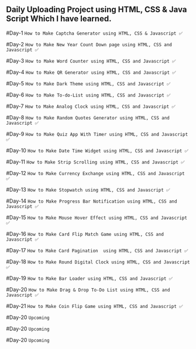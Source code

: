 ## Daily Uploading Project using HTML, CSS & Java Script Which I have learned.

#Day-1  ```How to Make Captcha Generator using HTML, CSS & Javascript ✅```

#Day-2  ```How to Make New Year Count Down page using HTML, CSS and Javascript ✅```

#Day-3  ```How to Make Word Counter using HTML, CSS and Javascript ✅```

#Day-4  ```How to Make QR Generator using HTML, CSS and Javascript ✅```

#Day-5  ```How to Make Dark Theme using HTML, CSS and Javascript ✅```

#Day-6  ```How to Make To-do-List using HTML, CSS and Javascript ✅```

#Day-7  ```How to Make Analog Clock using HTML, CSS and Javascript ✅```

#Day-8  ```How to Make Random Quotes Generator using HTML, CSS and Javascript ✅```

#Day-9  ```How to Make Quiz App With Timer using HTML, CSS and Javascript ✅```
  
#Day-10 ```How to Make Date Time Widget using HTML, CSS and Javascript ✅```

#Day-11 ```How to Make Strip Scrolling using HTML, CSS and Javascript ✅```

#Day-12 ```How to Make Currency Exchange using HTML, CSS and Javascript ✅```

#Day-13 ```How to Make Stopwatch using HTML, CSS and Javascript ✅```

#Day-14 ```How to Make Progress Bar Notification using HTML, CSS and Javascript ✅```

#Day-15 ```How to Make Mouse Hover Effect using HTML, CSS and Javascript ✅```

#Day-16 ```How to Make Card Flip Match Game using HTML, CSS and Javascript ✅```

#Day-17 ```How to Make Card Pagination  using HTML, CSS and Javascript ✅```

#Day-18 ```How to Make Round Digital Clock using HTML, CSS and Javascript ✅```

#Day-19 ```How to Make Bar Loader using HTML, CSS and Javascript ✅```

#Day-20 ```How to Make Drag & Drop To-Do List using HTML, CSS and Javascript ✅```

#Day-21 ```How to Make Coin Flip Game using HTML, CSS and Javascript ✅```

#Day-20 ```Upcoming```

#Day-20 ```Upcoming```

#Day-20 ```Upcoming```




